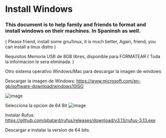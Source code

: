 # Install Windows
### This document is to help family and friends to format and install windows on their machines. In Spaninsh as well.
( Please friend, install some gnu/linux, it is much better, Again, friend, you can install a linux distro )
 
Requisitos
Memoria USB de 8GB libres, disponible para FORMATEAR
 ( Toda la informacion le sera eliminada. )

Otro sistema operativo Windows/Mac para descargar la imagen de windows

Descargar la imagen de Windows:
https://www.microsoft.com/en-gb/software-download/windows10ISO

![image](https://user-images.githubusercontent.com/14207635/115975218-2cfc2700-a563-11eb-9f1a-a0ba2311b41d.png)


Selecciona la opcion de 64 Bit
![image](https://user-images.githubusercontent.com/14207635/115975224-34233500-a563-11eb-8021-ca379603bb4d.png)


Instalar Rufus: 
https://github.com/pbatard/rufus/releases/download/v3.13/rufus-3.13.exe

Descargar e instalar la version de 64 bits.
